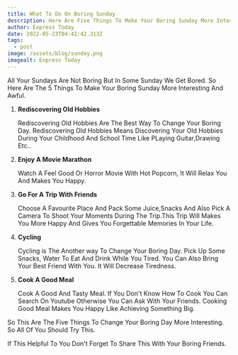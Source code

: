 ```yaml
---
title: What To Do On Boring Sunday
description: Here Are Five Things To Make Your Boring Sunday More Interesting And Awful.
author: Express Today
date: 2022-05-23T04:41:42.313Z
tags:
  - post
image: /assets/blog/sunday.png
imagealt: Express Today
---
```

All Your Sundays Are Not Boring But In Some Sunday We Get Bored. So Here Are The 5 Things To Make Your Boring Sunday More Interesting And Awful. 

1. **Rediscovering Old Hobbies**

   Rediscovering Old Hobbies Are The Best Way To Change Your Boring Day. Rediscovering Old Hobbies Means Discovering Your Old Hobbies During Your Childhood And School Time Like PLaying Guitar,Drawing Etc..


2. **Enjoy A Movie Marathon** 

   Watch A Feel Good Or Horror Movie With Hot Popcorn, It Will Relax You And Makes You Happy.


3. **Go For A Trip With Friends**

   Choose A Favourite Place And Pack Some Juice,Snacks And Also Pick A Camera To Shoot Your Moments During The Trip.This Trip Will Makes You More Happy And Gives You Forgettable Memories In Your Life.


4. **Cycling** 

   Cycling is The Another way To Change Your Boring Day. Pick Up Some Snacks, Water To Eat And Drink While You Tired. You Can Also Bring Your Best Friend With You. It Will Decrease Tiredness.


5. **Cook A Good Meal**

   Cook A Good And Tasty Meal. If You Don't Know How To Cook You Can Search On Youtube Otherwise You Can Ask With Your Friends. Cooking Good Meal Makes You Happy Like Achieving Something Big.



So This Are The Five Things To Change Your Boring Day More Interesting. So All Of You Should Try This.

If This Helpful To You Don't Forget To Share This With Your Boring Friends.